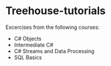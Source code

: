 # Treehouse-tutorials
Excercises from the following courses:  
* C# Objects
* Intermediate C#
* C# Streams and Data Processing
* SQL Basics
